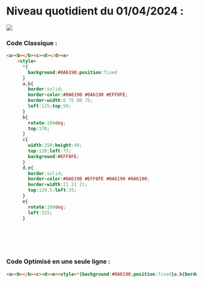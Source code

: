 # Niveau quotidient du 01/04/2024 : 

<img src = "https://firebasestorage.googleapis.com/v0/b/cssbattleapp.appspot.com/o/user%2Fummd3POvEDfFyeFvVdOMG3OOrwE2%2Ftargets%2Ftarget_dM81nqn.png?alt=media">


### Code Classique :  

```html 
<a><b></b><c><d></d><e>
    <style>
      *{
        background:#0A6190;position:fixed
      }
      a,b{
        border:solid;
        border-color:#0A6190 #0A6190 #EFF8FE;
        border-width:0 75 80 75;
        left:125;top:50;
      }
      b{
        rotate:180deg;
        top:170;
      }
      c{
        width:250;height:40;
        top:130;left:75;
        background:#EFF8FE;
      }
      d,e{
        border:solid;
        border-color:#0A6190 #EFF8FE #0A6190 #0A6190;
        border-width:21 21 21;
        top:129.5;left:35;
      }
      e{
        rotate:180deg;
        left:325;
      }


  
```

<br>

### Code Optimisé en une seule ligne : 

```html 
<a><b></b><c><d><e><style>*{background:#0A6190;position:fixed}a,b{border:solid ;border-color:#0A6190#0A6190#EFF8FE;border-width:0 75 80 75;left:125;top:50}b{rotate:180deg;top:170}c{width:250;height:40;top:130;left:75;background:#EFF8FE}d,e{border:solid ;border-color:#0A6190#EFF8FE#0A6190#0A6190;border-width:21 21 21;top:129.5;left:35}e{rotate:180deg;left:325


```
